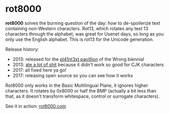 # rot8000

**rot8000** solves the burning question of the day: how to de-spoilerize text containing non-Western characters. Rot13, which rotates any text 13 characters through the alphabet, was great for Usenet days, so long as you only use the English alphabet. This is rot13 for the Unicode generation.

Release history:
*  2013: released for the [pl41nt3xt pavillion](http://pl41nt3xt.master-list2000.com/artists/danieltemkin.html ) of the Wrong biennial
*  2013: [ate a lot of shit]( https://www.reddit.com/r/programming/comments/1q5g7m/rot13_for_the_unicode_generation/ ) because it didn't work so good for CJK characters
*  2017: all fixed here ya go!
*  2017: releasing open source so you can see how it works

Rot8000 only works in the Basic Multilingual Plane, it ignores higher characters. It rotates by 0x8000 or half the BMP (actually a bit less than that, as it doesn't transform whitespace, control or surrogate characters). 

See it in action: [rot8000.com](http://rot8000.com )
